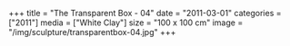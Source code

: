 +++
title = "The Transparent Box - 04"
date = "2011-03-01"
categories = ["2011"]
media = ["White Clay"]
size = "100 x 100 cm"
image = "/img/sculpture/transparentbox-04.jpg"
+++
